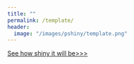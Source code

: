 ```yaml
---
title: ""
permalink: /template/
header:
  image: "/images/pshiny/template.png"
---
```


[See how shiny it will be>>>](https://pshiny.github.io/projects/)
